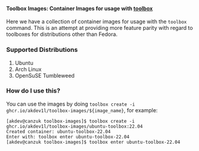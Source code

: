 #### Toolbox Images: Container Images for usage with [toolbox](https://github.com/containers/toolbox)

Here we have a collection of container images for usage with the `toolbox` command. This is an attempt at providing more
feature parity with regard to toolboxes for distributions other than Fedora.

### Supported Distributions

1. Ubuntu
2. Arch Linux
3. OpenSuSE Tumbleweed

### How do I use this?

You can use the images by doing `toolbox create -i ghcr.io/akdev1l/toolbox-images/${image_name}`, for example:

```
[akdev@canzuk toolbox-images]$ toolbox create -i ghcr.io/akdev1l/toolbox-images/ubuntu-toolbox:22.04                  
Created container: ubuntu-toolbox-22.04                                                                               
Enter with: toolbox enter ubuntu-toolbox-22.04                                                                        
[akdev@canzuk toolbox-images]$ toolbox enter ubuntu-toolbox-22.04
```
